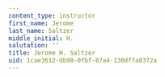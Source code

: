 ```yaml
---
content_type: instructor
first_name: Jerome
last_name: Saltzer
middle_initial: H.
salutation: ''
title: Jerome H. Saltzer
uid: 1cae3612-db98-0fbf-87a4-130dffa8372a
---
```

